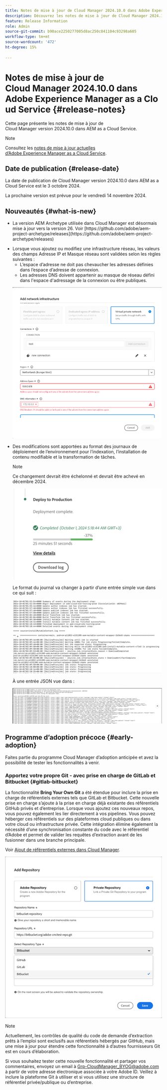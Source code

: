 ```yaml
---
title: Notes de mise à jour de Cloud Manager 2024.10.0 dans Adobe Experience Manager as a Cloud Service
description: Découvrez les notes de mise à jour de Cloud Manager 2024.10.0 dans AEM as a Cloud Service.
feature: Release Information
role: Admin
source-git-commit: b90ace2250277005d8ac250c841104c93298a605
workflow-type: tm+mt
source-wordcount: '472'
ht-degree: 15%

---
```


# Notes de mise à jour de Cloud Manager 2024.10.0 dans Adobe Experience Manager as a Cloud Service {#release-notes}

Cette page présente les notes de mise à jour de Cloud Manager version 2024.10.0 dans AEM as a Cloud Service.

>[!NOTE]
>
>Consultez les [notes de mise à jour actuelles d’Adobe Experience Manager as a Cloud Service](/help/release-notes/release-notes-cloud/release-notes-current.md).

## Date de publication {#release-date}

La date de publication de Cloud Manager version 2024.10.0 dans AEM as a Cloud Service est le 3 octobre 2024.

La prochaine version est prévue pour le vendredi 14 novembre 2024.

## Nouveautés {#what-is-new}

* <!-- BOTH CS & AMS --> La version AEM Archetype utilisée dans Cloud Manager est désormais mise à jour vers la version 26. Voir [https://github.com/adobe/aem-project-archetype/releases](https://github.com/adobe/aem-project-archetype/releases)

<!-- (CMGR-59817) -->

* <!-- CS ONLY --> Lorsque vous ajoutez ou modifiez une infrastructure réseau, les valeurs des champs Adresse IP et Masque réseau sont validées selon les règles suivantes :

   * L’espace d’adresse ne doit pas chevaucher les adresses définies dans l’espace d’adresse de connexion.
   * Les adresses DNS doivent appartenir au masque de réseau défini dans l&#39;espace d&#39;adressage de la connexion ou être publiques.

  ![Boîte de dialogue Ajouter une infrastructure réseau](/help/implementing/cloud-manager/release-notes/assets/network-infrastructure-add.png)

* <!-- CS ONLY --> Des modifications sont apportées au format des journaux de déploiement de l’environnement pour l’indexation, l’installation de contenu modifiable et la transformation de tâches.

  >[!NOTE]
  >
  >Ce changement devrait être échelonné et devrait être achevé en décembre 2024.

  ![Déployer sur la carte de production](/help/implementing/cloud-manager/release-notes/assets/deploy-to-production-card.png)

  Le format du journal va changer à partir d’une entrée simple vue dans ce qui suit :

  ![Fichier journal présentant des entrées simples](/help/implementing/cloud-manager/release-notes/assets/log-file-simple-entry.png)

  À une entrée JSON vue dans :

  ![Fichier journal affichant les entrées json](/help/implementing/cloud-manager/release-notes/assets/log-file-json-entry.png)


## Programme d’adoption précoce {#early-adoption}

Faites partie du programme Cloud Manager d’adoption anticipée et avez la possibilité de tester les fonctionnalités à venir.

### Apportez votre propre Git - avec prise en charge de GitLab et Bitbucket {#gitlab-bitbucket}

<!-- BOTH CS & AMS -->

La fonctionnalité **Bring Your Own Git** a été étendue pour inclure la prise en charge de référentiels externes tels que GitLab et Bitbucket. Cette nouvelle prise en charge s’ajoute à la prise en charge déjà existante des référentiels GitHub privés et d’entreprise. Lorsque vous ajoutez ces nouveaux repos, vous pouvez également les lier directement à vos pipelines. Vous pouvez héberger ces référentiels sur des plateformes cloud publiques ou dans votre cloud ou infrastructure privée. Cette intégration élimine également la nécessité d’une synchronisation constante du code avec le référentiel d’Adobe et permet de valider les requêtes d’extraction avant de les fusionner dans une branche principale.

Voir [Ajout de référentiels externes dans Cloud Manager](/help/implementing/cloud-manager/managing-code/external-repositories.md).

![Boîte de dialogue Ajouter un référentiel](/help/implementing/cloud-manager/release-notes/assets/repositories-add-release-notes.png)

>[!NOTE]
>
>Actuellement, les contrôles de qualité du code de demande d’extraction prêts à l’emploi sont exclusifs aux référentiels hébergés par GitHub, mais une mise à jour pour étendre cette fonctionnalité à d’autres fournisseurs Git est en cours d’élaboration.

Si vous souhaitez tester cette nouvelle fonctionnalité et partager vos commentaires, envoyez un email à [Grp-CloudManager_BYOG@adobe.com](mailto:Grp-CloudManager_BYOG@adobe.com) à partir de votre adresse électronique associée à votre Adobe ID. Veillez à inclure la plateforme Git à utiliser et si vous utilisez une structure de référentiel privée/publique ou d’entreprise.


<!-- ## Bug fixes




## Known Issues {#known-issues} -->
